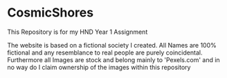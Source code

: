 # CosmicShores

This Repository is for my HND Year 1 Assignment

The website is based on a fictional society I created. All Names are 100% fictional and any resemblance to real people are purely coincidental. 
Furthermore all Images are stock and belong mainly to 'Pexels.com' and in no way do I claim ownership of the images within this repository 
